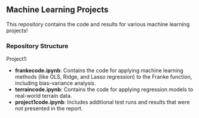 ## Machine Learning Projects

This repository contains the code and results for various machine learning projects!

### Repository Structure
Project1:
- **frankecode.ipynb**: Contains the code for applying machine learning methods (like OLS, Ridge, and Lasso regression) to the Franke function, including bias-variance analysis.
- **terraincode.ipynb**: Contains the code for applying regression models to real-world terrain data.
- **project1code.ipynb**: Includes additional test runs and results that were not presented in the report.
